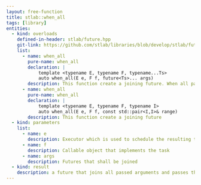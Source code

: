 ```yaml
---
layout: free-function
title: stlab::when_all
tags: [library]
entities:
  - kind: overloads
    defined-in-header: stlab/future.hpp
    git-link: https://github.com/stlab/libraries/blob/develop/stlab/future.hpp
    list:
      - name: when_all
        pure-name: when_all
        declaration: |
            template <typename E, typename F, typename...Ts>
            auto when_all(E e, F f, future<Ts>... args)
        description: This function create a joining future. When all passed `args` futures are fullfilled, then the continuation tasks defined with `f` is scheduled on the executor `e`.
      - name: when_all
        pure-name: when_all
        declaration: |
            template <typename E, typename F, typename I> 
            auto when_all(E e, F f, const std::pair<I,I>& range)
        description: This function create a joining future 
  - kind: parameters
    list:
      - name: e
        description: Executor which is used to schedule the resulting task
      - name: f
        description: Callable object that implements the task
      - name: args
        description: Futures that shall be joined
  - kind: result
    description: a future that joins all passed arguments and passes them to the associated function object
---
```

